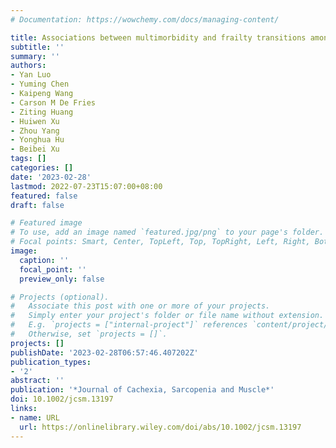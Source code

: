 ```yaml
---
# Documentation: https://wowchemy.com/docs/managing-content/

title: Associations between multimorbidity and frailty transitions among older Americans
subtitle: ''
summary: ''
authors:
- Yan Luo
- Yuming Chen
- Kaipeng Wang
- Carson M De Fries
- Ziting Huang
- Huiwen Xu
- Zhou Yang
- Yonghua Hu
- Beibei Xu
tags: []
categories: []
date: '2023-02-28'
lastmod: 2022-07-23T15:07:00+08:00
featured: false
draft: false

# Featured image
# To use, add an image named `featured.jpg/png` to your page's folder.
# Focal points: Smart, Center, TopLeft, Top, TopRight, Left, Right, BottomLeft, Bottom, BottomRight.
image:
  caption: ''
  focal_point: ''
  preview_only: false

# Projects (optional).
#   Associate this post with one or more of your projects.
#   Simply enter your project's folder or file name without extension.
#   E.g. `projects = ["internal-project"]` references `content/project/deep-learning/index.md`.
#   Otherwise, set `projects = []`.
projects: []
publishDate: '2023-02-28T06:57:46.407202Z'
publication_types:
- '2'
abstract: ''
publication: '*Journal of Cachexia, Sarcopenia and Muscle*'
doi: 10.1002/jcsm.13197
links:
- name: URL
  url: https://onlinelibrary.wiley.com/doi/abs/10.1002/jcsm.13197
---
```


